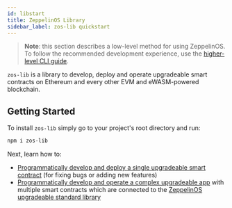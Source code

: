 ```yaml
---
id: libstart
title: ZeppelinOS Library
sidebar_label: zos-lib quickstart
---
```


> **Note**: this section describes a low-level method for using ZeppelinOS. To follow the recommended development experience, use the [higher-level CLI guide](setup.md).


`zos-lib` is a library to develop, deploy and operate upgradeable smart contracts on Ethereum and every other EVM and eWASM-powered blockchain.

## Getting Started

To install `zos-lib` simply go to your project's root directory and run:

```sh
npm i zos-lib
```

Next, learn how to:
- [Programmatically develop and deploy a single upgradeable smart contract](low_level_contract.md) (for fixing bugs or adding new features)
- [Programmatically develop and operate a complex upgradeable app](low_level_app.md) with multiple smart contracts which are connected to the [ZeppelinOS upgradeable standard library](stdlib.md)
